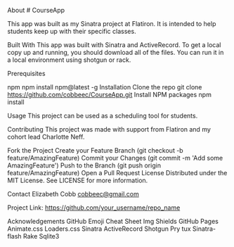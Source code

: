 
About # CourseApp

This app was built as my Sinatra project at Flatiron. It is intended to help students keep up with their specific classes. 

Built With
This app was built with Sinatra and ActiveRecord. To get a local copy up and running, you should download all of the files. You can run it in a local environment using shotgun or rack. 


Prerequisites

npm
npm install npm@latest -g
Installation
Clone the repo
git clone https://github.com/cobbeec/CourseApp.git
Install NPM packages
npm install

Usage
This project can be used as a scheduling tool for students. 


Contributing
This project was made with support from Flatiron and my cohort lead Charlotte Neff. 

Fork the Project
Create your Feature Branch (git checkout -b feature/AmazingFeature)
Commit your Changes (git commit -m 'Add some AmazingFeature')
Push to the Branch (git push origin feature/AmazingFeature)
Open a Pull Request
License
Distributed under the MIT License. See LICENSE for more information.

Contact
Elizabeth Cobb cobbeec@gmail.com

Project Link: https://github.com/your_username/repo_name

Acknowledgements
GitHub Emoji Cheat Sheet
Img Shields
GitHub Pages
Animate.css
Loaders.css
Sinatra 
ActiveRecord 
Shotgun 
Pry 
tux 
Sinatra-flash 
Rake 
Sqlite3 
